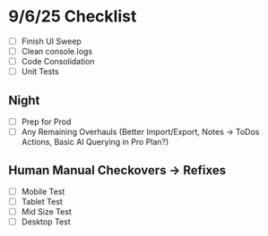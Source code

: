 # 9/6/25 Checklist
- [ ] Finish UI Sweep
- [ ] Clean console.logs
- [ ] Code Consolidation
- [ ] Unit Tests

## Night
- [ ] Prep for Prod
- [ ] Any Remaining Overhauls (Better Import/Export, Notes -> ToDos Actions, Basic AI Querying in Pro Plan?)

## Human Manual Checkovers -> Refixes
- [ ] Mobile Test
- [ ] Tablet Test
- [ ] Mid Size Test
- [ ] Desktop Test
